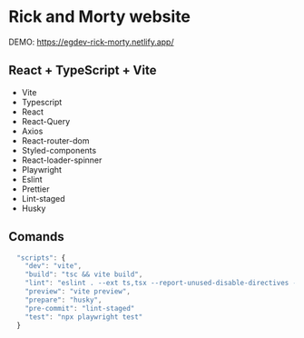 # Rick and Morty website

DEMO: https://egdev-rick-morty.netlify.app/

## React + TypeScript + Vite

<ul>
<li>Vite</li>
<li>Typescript</li>
<li>React</li>
<li>React-Query</li>
<li>Axios</li>
<li>React-router-dom</li>
<li>Styled-components</li>
<li>React-loader-spinner</li>
<li>Playwright</li>
<li>Eslint</li>
<li>Prettier</li>
<li>Lint-staged</li>
<li>Husky</li>
</ul>

## Comands

```js
  "scripts": {
    "dev": "vite",
    "build": "tsc && vite build",
    "lint": "eslint . --ext ts,tsx --report-unused-disable-directives --max-warnings 0",
    "preview": "vite preview",
    "prepare": "husky",
    "pre-commit": "lint-staged"
    "test": "npx playwright test"
  }
```
